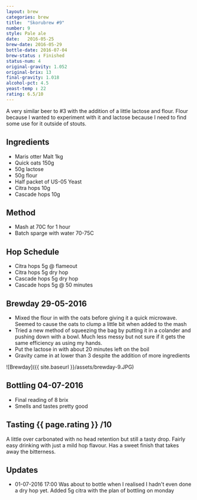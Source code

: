 ```yaml
---
layout: brew
categories: brew
title:  "Skorubrew #9"
number: 9
style: Pale ale
date:   2016-05-25
brew-date: 2016-05-29
bottle-date: 2016-07-04
brew-status : Finished
status-num: 4
original-gravity: 1.052
original-brix: 13
final-gravity: 1.018
alcohol-pct: 4.5
yeast-temp : 22
rating: 6.5/10
---
```


A very similar beer to #3 with the addition of a little lactose and flour. Flour because I wanted to experiment with it and lactose because I need to find some use for it outside of stouts.

Ingredients
-----

* Maris otter Malt 1kg
* Quick oats 150g
* 50g lactose
* 50g flour
* Half packet of US-05 Yeast
* Citra hops 10g
* Cascade hops 10g

Method
-------

* Mash at 70C for 1 hour
* Batch sparge with water 70-75C

Hop Schedule
-------------

* Citra hops 5g @ flameout
* Citra hops 5g dry hop
* Cascade hops 5g dry hop
* Cascade hops 5g @ 50 minutes

Brewday 29-05-2016
----------

* Mixed the flour in with the oats before giving it a quick microwave. Seemed to cause the oats to clump a little bit when added to the mash
* Tried a new method of squeezing the bag by putting it in a colander and pushing down with a bowl. Much less messy but not sure if it gets the same efficiency as using my hands.
* Put the lactose in with about 20 minutes left on the boil
* Gravity came in at lower than 3 despite the addition of more ingredients

![Brewday]({{ site.baseurl }}/assets/brewday-9.JPG)

Bottling 04-07-2016
-------------

* Final reading of 8 brix
* Smells and tastes pretty good

Tasting {{ page.rating }} /10
--------

A little over carbonated with no head retention but still a tasty drop. Fairly easy drinking with just a mild hop flavour. Has a sweet finish that takes away the bitterness.

Updates
-------

* 01-07-2016 17:00 Was about to bottle when I realised I hadn't even done a dry hop yet. Added 5g citra with the plan of bottling on monday